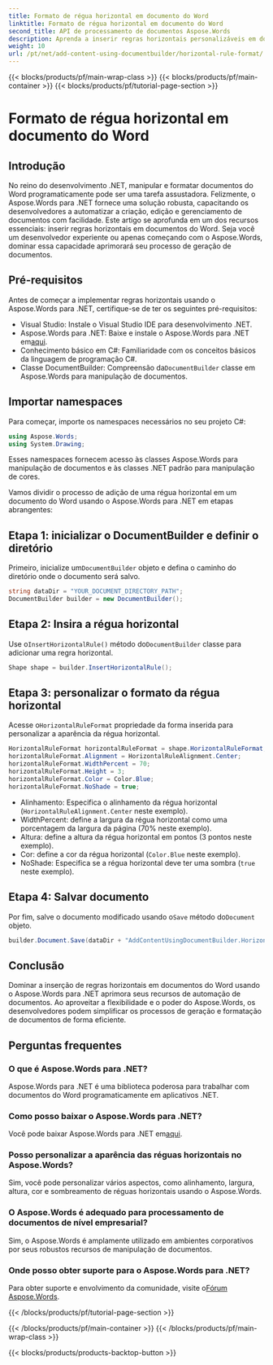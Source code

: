 ```yaml
---
title: Formato de régua horizontal em documento do Word
linktitle: Formato de régua horizontal em documento do Word
second_title: API de processamento de documentos Aspose.Words
description: Aprenda a inserir regras horizontais personalizáveis em documentos do Word usando o Aspose.Words para .NET. Melhore sua automação de documentos.
weight: 10
url: /pt/net/add-content-using-documentbuilder/horizontal-rule-format/
---
```


{{< blocks/products/pf/main-wrap-class >}}
{{< blocks/products/pf/main-container >}}
{{< blocks/products/pf/tutorial-page-section >}}

# Formato de régua horizontal em documento do Word

## Introdução

No reino do desenvolvimento .NET, manipular e formatar documentos do Word programaticamente pode ser uma tarefa assustadora. Felizmente, o Aspose.Words para .NET fornece uma solução robusta, capacitando os desenvolvedores a automatizar a criação, edição e gerenciamento de documentos com facilidade. Este artigo se aprofunda em um dos recursos essenciais: inserir regras horizontais em documentos do Word. Seja você um desenvolvedor experiente ou apenas começando com o Aspose.Words, dominar essa capacidade aprimorará seu processo de geração de documentos.

## Pré-requisitos

Antes de começar a implementar regras horizontais usando o Aspose.Words para .NET, certifique-se de ter os seguintes pré-requisitos:

- Visual Studio: Instale o Visual Studio IDE para desenvolvimento .NET.
- Aspose.Words para .NET: Baixe e instale o Aspose.Words para .NET em[aqui](https://releases.aspose.com/words/net/).
- Conhecimento básico em C#: Familiaridade com os conceitos básicos da linguagem de programação C#.
-  Classe DocumentBuilder: Compreensão da`DocumentBuilder` classe em Aspose.Words para manipulação de documentos.

## Importar namespaces

Para começar, importe os namespaces necessários no seu projeto C#:

```csharp
using Aspose.Words;
using System.Drawing;
```

Esses namespaces fornecem acesso às classes Aspose.Words para manipulação de documentos e às classes .NET padrão para manipulação de cores.

Vamos dividir o processo de adição de uma régua horizontal em um documento do Word usando o Aspose.Words para .NET em etapas abrangentes:

## Etapa 1: inicializar o DocumentBuilder e definir o diretório

 Primeiro, inicialize um`DocumentBuilder` objeto e defina o caminho do diretório onde o documento será salvo.

```csharp
string dataDir = "YOUR_DOCUMENT_DIRECTORY_PATH";
DocumentBuilder builder = new DocumentBuilder();
```

## Etapa 2: Insira a régua horizontal

 Use o`InsertHorizontalRule()` método do`DocumentBuilder` classe para adicionar uma regra horizontal.

```csharp
Shape shape = builder.InsertHorizontalRule();
```

## Etapa 3: personalizar o formato da régua horizontal

 Acesse o`HorizontalRuleFormat` propriedade da forma inserida para personalizar a aparência da régua horizontal.

```csharp
HorizontalRuleFormat horizontalRuleFormat = shape.HorizontalRuleFormat;
horizontalRuleFormat.Alignment = HorizontalRuleAlignment.Center;
horizontalRuleFormat.WidthPercent = 70;
horizontalRuleFormat.Height = 3;
horizontalRuleFormat.Color = Color.Blue;
horizontalRuleFormat.NoShade = true;
```

- Alinhamento: Especifica o alinhamento da régua horizontal (`HorizontalRuleAlignment.Center` neste exemplo).
- WidthPercent: define a largura da régua horizontal como uma porcentagem da largura da página (70% neste exemplo).
- Altura: define a altura da régua horizontal em pontos (3 pontos neste exemplo).
- Cor: define a cor da régua horizontal (`Color.Blue` neste exemplo).
- NoShade: Especifica se a régua horizontal deve ter uma sombra (`true` neste exemplo).

## Etapa 4: Salvar documento

 Por fim, salve o documento modificado usando o`Save` método do`Document` objeto.

```csharp
builder.Document.Save(dataDir + "AddContentUsingDocumentBuilder.HorizontalRuleFormat.docx");
```

## Conclusão

Dominar a inserção de regras horizontais em documentos do Word usando o Aspose.Words para .NET aprimora seus recursos de automação de documentos. Ao aproveitar a flexibilidade e o poder do Aspose.Words, os desenvolvedores podem simplificar os processos de geração e formatação de documentos de forma eficiente.

## Perguntas frequentes

### O que é Aspose.Words para .NET?
Aspose.Words para .NET é uma biblioteca poderosa para trabalhar com documentos do Word programaticamente em aplicativos .NET.

### Como posso baixar o Aspose.Words para .NET?
 Você pode baixar Aspose.Words para .NET em[aqui](https://releases.aspose.com/words/net/).

### Posso personalizar a aparência das réguas horizontais no Aspose.Words?
Sim, você pode personalizar vários aspectos, como alinhamento, largura, altura, cor e sombreamento de réguas horizontais usando o Aspose.Words.

### O Aspose.Words é adequado para processamento de documentos de nível empresarial?
Sim, o Aspose.Words é amplamente utilizado em ambientes corporativos por seus robustos recursos de manipulação de documentos.

### Onde posso obter suporte para o Aspose.Words para .NET?
 Para obter suporte e envolvimento da comunidade, visite o[Fórum Aspose.Words](https://forum.aspose.com/c/words/8).

{{< /blocks/products/pf/tutorial-page-section >}}

{{< /blocks/products/pf/main-container >}}
{{< /blocks/products/pf/main-wrap-class >}}

{{< blocks/products/products-backtop-button >}}
